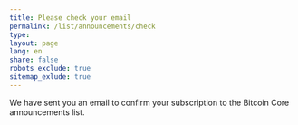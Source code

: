 ```yaml
---
title: Please check your email
permalink: /list/announcements/check
type:
layout: page
lang: en
share: false
robots_exclude: true
sitemap_exlude: true
---
```

We have sent you an email to confirm your subscription to the Bitcoin Core announcements list.
